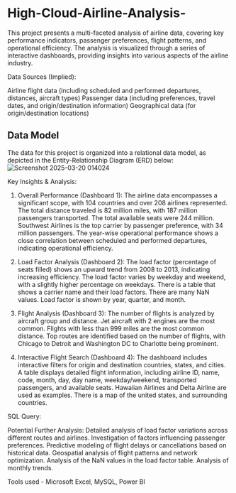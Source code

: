 # High-Cloud-Airline-Analysis-
This project presents a multi-faceted analysis of airline data, covering key performance indicators, passenger preferences, flight patterns, and operational efficiency. The analysis is visualized through a series of interactive dashboards, providing insights into various aspects of the airline industry.

Data Sources (Implied):

Airline flight data (including scheduled and performed departures, distances, aircraft types)
Passenger data (including preferences, travel dates, and origin/destination information)
Geographical data (for origin/destination locations)

## Data Model
The data for this project is organized into a relational data model, as depicted in the Entity-Relationship Diagram (ERD) below:
![Screenshot 2025-03-20 014024](https://github.com/user-attachments/assets/f1eceda5-9a72-4aa6-9683-4ed687d70714)

Key Insights & Analysis:

1. Overall Performance (Dashboard 1):
The airline data encompasses a significant scope, with 104 countries and over 208 airlines represented.
The total distance traveled is 82 million miles, with 187 million passengers transported.
The total available seats were 244 million.
Southwest Airlines is the top carrier by passenger preference, with 34 million passengers.
The year-wise operational performance shows a close correlation between scheduled and performed departures, indicating operational efficiency.

2. Load Factor Analysis (Dashboard 2):
The load factor (percentage of seats filled) shows an upward trend from 2008 to 2013, indicating increasing efficiency.
The load factor varies by weekday and weekend, with a slightly higher percentage on weekdays.
There is a table that shows a carrier name and their load factors. There are many NaN values.
Load factor is shown by year, quarter, and month.

3. Flight Analysis (Dashboard 3):
The number of flights is analyzed by aircraft group and distance.
Jet aircraft with 2 engines are the most common.
Flights with less than 999 miles are the most common distance.
Top routes are identified based on the number of flights, with Chicago to Detroit and Washington DC to Charlotte being prominent.

4. Interactive Flight Search (Dashboard 4):
The dashboard includes interactive filters for origin and destination countries, states, and cities.
A table displays detailed flight information, including airline ID, name, code, month, day, day name, weekday/weekend, transported passengers, and available seats.
Hawaiian Airlines and Delta Airline are used as examples.
There is a map of the united states, and surrounding countries.

SQL Query:

Potential Further Analysis:
Detailed analysis of load factor variations across different routes and airlines.
Investigation of factors influencing passenger preferences.
Predictive modeling of flight delays or cancellations based on historical data.
Geospatial analysis of flight patterns and network optimization.
Analysis of the NaN values in the load factor table.
Analysis of monthly trends.


Tools used - Microsoft Excel, MySQL, Power BI
